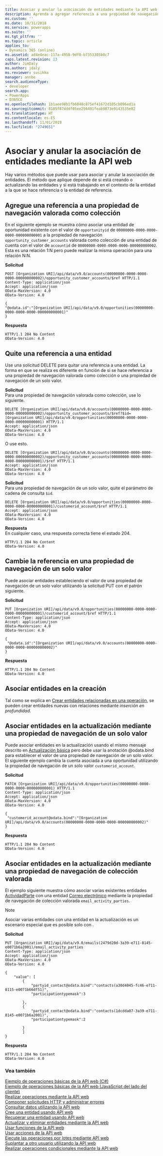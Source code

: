 ```yaml
---
title: Asociar y anular la asociación de entidades mediante la API web (Common Data Service)| Microsoft Docs
description: Aprenda a agregar referencia a una propiedad de navegación valorada como colección, eliminar una referencia y cambiar una referencia existente mediante la API web
ms.custom: ''
ms.date: 10/31/2018
ms.service: powerapps
ms.suite: ''
ms.tgt_pltfrm: ''
ms.topic: article
applies_to:
- Dynamics 365 (online)
ms.assetid: ad4e4eac-117a-4958-9df0-b7353305b0c7
caps.latest.revision: 13
author: JimDaly
ms.author: jdaly
ms.reviewer: susikka
manager: annbe
search.audienceType:
- developer
search.app:
- PowerApps
- D365CE
ms.openlocfilehash: 1b1aee98b1fb6048c875ef41672d105cb096ed1a
ms.sourcegitcommit: 8185f87dddf05ee256491feab9873e9143535e02
ms.translationtype: HT
ms.contentlocale: es-ES
ms.lasthandoff: 11/01/2019
ms.locfileid: "2749651"
---
```

# <a name="associate-and-disassociate-entities-using-the-web-api"></a>Asociar y anular la asociación de entidades mediante la API web

Hay varios métodos que puede usar para asociar y anular la asociación de entidades. El método que aplique depende de si está creando o actualizando las entidades y si está trabajando en el contexto de la entidad a la que se hace referencia o la entidad de referencia.  

<a name="bkmk_Addareferencetoacollection"></a>

## <a name="add-a-reference-to-a-collection-valued-navigation-property"></a>Agregue una referencia a una propiedad de navegación valorada como colección

 En el siguiente ejemplo se muestra cómo asociar una entidad de oportunidad existente con el valor de `opportunityid` de `00000000-0000-0000-0000-000000000001` a la propiedad de navegación `opportunity_customer_accounts` valorada como colección de una entidad de cuenta con el valor de `accountid` de `00000000-0000-0000-0000-000000000002`. Esta es una relación 1:N pero puede realizar la misma operación para una relación N:N.  
  
**Solicitud**  
```http  
POST [Organization URI]/api/data/v9.0/accounts(00000000-0000-0000-0000-000000000002)/opportunity_customer_accounts/$ref HTTP/1.1   
Content-Type: application/json   
Accept: application/json   
OData-MaxVersion: 4.0   
OData-Version: 4.0  
  
{  
"@odata.id":"[Organization URI]/api/data/v9.0/opportunities(00000000-0000-0000-0000-000000000001)"  
}  
```  
  
**Respuesta**  
```http 
HTTP/1.1 204 No Content  
OData-Version: 4.0  
```  
  
<a name="bkmk_Removeareferencetoanentity"></a>

## <a name="remove-a-reference-to-an-entity"></a>Quite una referencia a una entidad

 Use una solicitud DELETE para quitar una referencia a una entidad. La forma en que se realiza es diferente en función de si se hace referencia a una propiedad de navegación valorada como colección o una propiedad de navegación de un solo valor.  
  
 **Solicitud**  
 Para una propiedad de navegación valorada como colección, use lo siguiente.  
  
```http  
DELETE [Organization URI]/api/data/v9.0/accounts(00000000-0000-0000-0000-000000000002)/opportunity_customer_accounts/$ref?$id=[Organization URI]/api/data/v9.0/opportunities(00000000-0000-0000-0000-000000000001) HTTP/1.1  
Accept: application/json  
OData-MaxVersion: 4.0  
OData-Version: 4.0  
```  
  
 O use esto.  
  
```http 
DELETE [Organization URI]/api/data/v9.0/accounts(00000000-0000-0000-0000-000000000002)/opportunity_customer_accounts(00000000-0000-0000-0000-000000000001)/$ref HTTP/1.1  
Accept: application/json  
OData-MaxVersion: 4.0  
OData-Version: 4.0  
```  
  
 **Solicitud**  
 Para una propiedad de navegación de un solo valor, quite el parámetro de cadena de consulta `$id`.  
  
```http 
DELETE [Organization URI]/api/data/v9.0/opportunities(00000000-0000-0000-0000-000000000001)/customerid_account/$ref HTTP/1.1  
Accept: application/json  
OData-MaxVersion: 4.0  
OData-Version: 4.0  
```  
  
 **Respuesta**  
 En cualquier caso, una respuesta correcta tiene el estado 204.  
  
```http 
HTTP/1.1 204 No Content  
OData-Version: 4.0  
```  
  
<a name="bkmk_Changethereferenceinasingle"></a>
 
## <a name="change-the-reference-in-a-single-valued-navigation-property"></a>Cambie la referencia en una propiedad de navegación de un solo valor

 Puede asociar entidades estableciendo el valor de una propiedad de navegación de un solo valor utilizando la solicitud PUT con el patrón siguiente.  
  
 **Solicitud**

```http 
PUT [Organization URI]/api/data/v9.0/opportunities(00000000-0000-0000-0000-000000000001)/customerid_account/$ref HTTP/1.1  
Content-Type: application/json  
Accept: application/json  
OData-MaxVersion: 4.0  
OData-Version: 4.0  
  
{  
 "@odata.id":"[Organization URI]/api/data/v9.0/accounts(00000000-0000-0000-0000-000000000002)"  
}  
```  
  
 **Respuesta**  

```http 
HTTP/1.1 204 No Content  
OData-Version: 4.0  
```  
  
<a name="bkmk_Associateentitiesoncreate"></a>

## <a name="associate-entities-on-create"></a>Asociar entidades en la creación

 Tal como se explica en [Crear entidades relacionadas en una operación](create-entity-web-api.md#bkmk_CreateRelated), se pueden crear entidades nuevas con relaciones mediante *inserción en profundidad*.  
  
<a name="bkmk_Associateentitiesonupdate"></a>

## <a name="associate-entities-on-update-using-single-valued-navigation-property"></a>Asociar entidades en la actualización mediante una propiedad de navegación de un solo valor

 Puede asociar entidades en la actualización usando el mismo mensaje descrito en [Actualización básica](update-delete-entities-using-web-api.md#bkmk_update) pero debe usar la anotación @odata.bind para establecer el valor de una propiedad de navegación de un solo valor. El siguiente ejemplo cambia la cuenta asociada a una oportunidad utilizando la propiedad de navegación de un solo valor `customerid_account`.  
  
 **Solicitud**

```http 
PATCH [Organization URI]/api/data/v9.0/opportunities(00000000-0000-0000-0000-000000000001) HTTP/1.1  
Content-Type: application/json  
Accept: application/json  
OData-MaxVersion: 4.0  
OData-Version: 4.0  
  
{  
 "customerid_account@odata.bind":"[Organization URI]/api/data/v9.0/accounts(00000000-0000-0000-0000-000000000002)"  
}  
```  
  
 **Respuesta**  

```http 
HTTP/1.1 204 No Content  
OData-Version: 4.0  
```  
<a name="bkmk_Associateentitiesonupdate_multi"></a>

## <a name="associate-entities-on-update-using-collection-valued-navigation-property"></a>Asociar entidades en la actualización mediante una propiedad de navegación de colección valorada

El ejemplo siguiente muestra cómo asociar varias existentes entidades [ActividadParte](../reference/entities/activityparty.md) con una entidad [Correo electrónico](../reference/entities/email.md) mediante la propiedad de navegación de colección valorada `email_activity_parties`.

> [!NOTE]
> Asociar varias entidades con una entidad en la actualización es un escenario especial que es posible solo con <xref href="Microsoft.Dynamics.CRM.activityparty?text=activityparty EntityType" />.

**Solicitud**

```HTTP
PUT [Organization URI]/api/data/v9.0/emails(2479d20d-3a39-e711-8145-e0071b6a2001)/email_activity_parties
Content-Type: application/json  
Accept: application/json  
OData-MaxVersion: 4.0  
OData-Version: 4.0

{
    "value": [
        {
            "partyid_contact@odata.bind":"contacts(a30d4045-fc46-e711-8115-e0071b66df51)",
            "participationtypemask":3
            
        },
        {
            "partyid_contact@odata.bind":"contacts(1dcdda07-3a39-e711-8145-e0071b6a2001)",
            "participationtypemask":2
            
        }
        ]
}
```

**Respuesta**

```HTTP
HTTP/1.1 204 No Content  
OData-Version: 4.0 
```

### <a name="see-also"></a>Vea también

 [Ejemplo de operaciones básicas de la API web (C#)](samples/basic-operations-csharp.md)   
 [Ejemplo de operaciones básicas de la API web (JavaScript del lado del cliente)](samples/basic-operations-client-side-javascript.md)   
 [Realizar operaciones mediante la API web](perform-operations-web-api.md)   
 [Componer solicitudes HTTP y administrar errores](compose-http-requests-handle-errors.md)   
 [Consultar datos utilizando la API web](query-data-web-api.md)   
 [Cree una entidad usando API web](create-entity-web-api.md)   
 [Recuperar una entidad usando API web](retrieve-entity-using-web-api.md)   
 [Actualizar y eliminar entidades mediante la API web](update-delete-entities-using-web-api.md)   
 [Usar funciones de la API web](use-web-api-functions.md)   
 [Usar acciones de la API web](use-web-api-actions.md)   
 [Ejecute las operaciones por lotes mediante API web](execute-batch-operations-using-web-api.md)   
 [Suplantar a otro usuario utilizando la API web](impersonate-another-user-web-api.md)   
 [Realizar operaciones condicionales mediante la API web](perform-conditional-operations-using-web-api.md)
